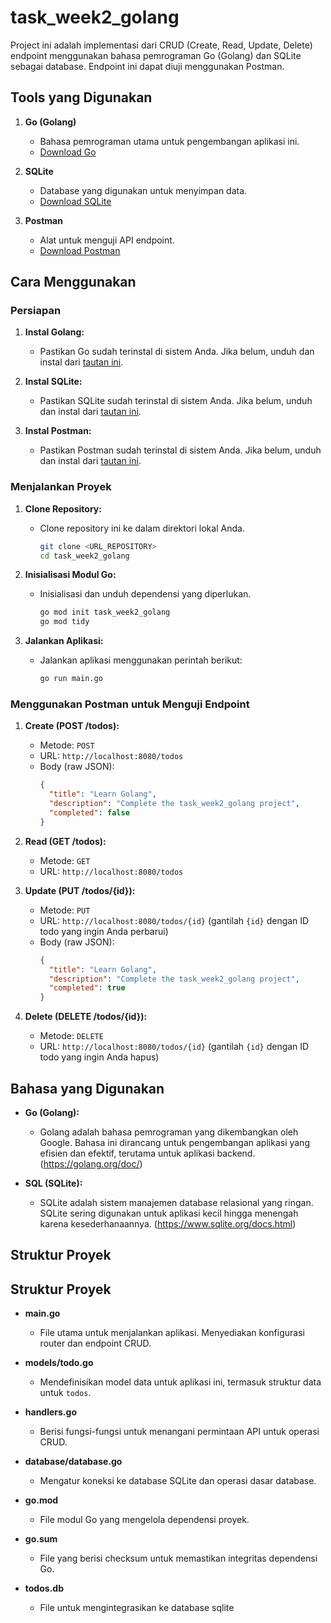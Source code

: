 # task_week2_golang

Project ini adalah implementasi dari CRUD (Create, Read, Update, Delete) endpoint menggunakan bahasa pemrograman Go (Golang) dan SQLite sebagai database. Endpoint ini dapat diuji menggunakan Postman.

## Tools yang Digunakan

1. **Go (Golang)**

   - Bahasa pemrograman utama untuk pengembangan aplikasi ini.
   - [Download Go](https://golang.org/dl/)

2. **SQLite**

   - Database yang digunakan untuk menyimpan data.
   - [Download SQLite](https://www.sqlite.org/download.html)

3. **Postman**
   - Alat untuk menguji API endpoint.
   - [Download Postman](https://www.postman.com/downloads/)

## Cara Menggunakan

### Persiapan

1. **Instal Golang:**

   - Pastikan Go sudah terinstal di sistem Anda. Jika belum, unduh dan instal dari [tautan ini](https://golang.org/dl/).

2. **Instal SQLite:**

   - Pastikan SQLite sudah terinstal di sistem Anda. Jika belum, unduh dan instal dari [tautan ini](https://www.sqlite.org/download.html).

3. **Instal Postman:**
   - Pastikan Postman sudah terinstal di sistem Anda. Jika belum, unduh dan instal dari [tautan ini](https://www.postman.com/downloads/).

### Menjalankan Proyek

1. **Clone Repository:**

   - Clone repository ini ke dalam direktori lokal Anda.
     ```bash
     git clone <URL_REPOSITORY>
     cd task_week2_golang
     ```

2. **Inisialisasi Modul Go:**

   - Inisialisasi dan unduh dependensi yang diperlukan.
     ```bash
     go mod init task_week2_golang
     go mod tidy
     ```

3. **Jalankan Aplikasi:**
   - Jalankan aplikasi menggunakan perintah berikut:
     ```bash
     go run main.go
     ```

### Menggunakan Postman untuk Menguji Endpoint

1. **Create (POST /todos):**

   - Metode: `POST`
   - URL: `http://localhost:8080/todos`
   - Body (raw JSON):
     ```json
     {
       "title": "Learn Golang",
       "description": "Complete the task_week2_golang project",
       "completed": false
     }
     ```

2. **Read (GET /todos):**

   - Metode: `GET`
   - URL: `http://localhost:8080/todos`

3. **Update (PUT /todos/{id}):**

   - Metode: `PUT`
   - URL: `http://localhost:8080/todos/{id}` (gantilah `{id}` dengan ID todo yang ingin Anda perbarui)
   - Body (raw JSON):
     ```json
     {
       "title": "Learn Golang",
       "description": "Complete the task_week2_golang project",
       "completed": true
     }
     ```

4. **Delete (DELETE /todos/{id}):**
   - Metode: `DELETE`
   - URL: `http://localhost:8080/todos/{id}` (gantilah `{id}` dengan ID todo yang ingin Anda hapus)

## Bahasa yang Digunakan

- **Go (Golang):**

  - Golang adalah bahasa pemrograman yang dikembangkan oleh Google. Bahasa ini dirancang untuk pengembangan aplikasi yang efisien dan efektif, terutama untuk aplikasi backend. (https://golang.org/doc/)

- **SQL (SQLite):**
  - SQLite adalah sistem manajemen database relasional yang ringan. SQLite sering digunakan untuk aplikasi kecil hingga menengah karena kesederhanaannya. (https://www.sqlite.org/docs.html)

## Struktur Proyek

## Struktur Proyek

- **main.go**
  - File utama untuk menjalankan aplikasi. Menyediakan konfigurasi router dan endpoint CRUD.
- **models/todo.go**
  - Mendefinisikan model data untuk aplikasi ini, termasuk struktur data untuk `todos`.
- **handlers.go**

  - Berisi fungsi-fungsi untuk menangani permintaan API untuk operasi CRUD.

- **database/database.go**

  - Mengatur koneksi ke database SQLite dan operasi dasar database.

- **go.mod**

  - File modul Go yang mengelola dependensi proyek.

- **go.sum**
  - File yang berisi checksum untuk memastikan integritas dependensi Go.
- **todos.db**
  - File untuk mengintegrasikan ke database sqlite
